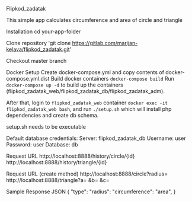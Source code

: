 Flipkod_zadatak

This simple app calculates circumference and area of circle and triangle

Installation
cd your-app-folder

Clone repository 'git clone https://gitlab.com/marijan-kelava/flipkod_zadatak.git'

Checkout master branch

Docker Setup
Create docker-compose.yml and copy contents of docker-compose.yml.dist
Build docker containers `docker-compose build`
Run `docker-compose up -d` to build up the containers (flipkod_zadatak_web/flipkod_zadatak_db/flipkod_zadatak_adm).

After that, login to `flipkod_zadatak_web` container `docker exec -it flipkod_zadatak_web bash`, and run `./setup.sh` which will install php dependencies and create db schema.

setup.sh needs to be executable

Default database credentials:
Server: flipkod_zadatak_db
Username: user
Password: user
Database: db

Request URL
http://localhost:8888/history/circle/{id}
http://localhost:8888/history/triangle/{id}

Request URL (create method)
http://localhost:8888/circle?radius=
http://localhost:8888/triangle?a= &b= &c=


Sample Response
JSON
{ "type": "radius": "circumference": "area", }






